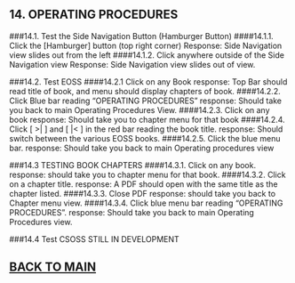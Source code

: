 ## 14. OPERATING PROCEDURES
 
###14.1. Test the Side Navigation Button (Hamburger Button)
####14.1.1. Click the [Hamburger] button (top right corner)
Response: Side Navigation view slides out from the left
####14.1.2. Click anywhere outside of the Side Navigation view
Response: Side Navigation view slides out of view.

###14.2. Test EOSS
####14.2.1 Click on any Book
response: Top Bar should read title of book, and menu should display chapters of book.
####14.2.2. Click Blue bar reading “OPERATING PROCEDURES”
response: Should take you back to main Operating Procedures View.
####14.2.3. Click on any book
response: Should take you to chapter menu for that book
####14.2.4. Click [ >| ] and [ |< ] in the red bar reading the book title.
response: Should switch between the various EOSS books.
####14.2.5. Click the blue menu bar.
response: Should take you back to main Operating procedures view

###14.3 TESTING BOOK CHAPTERS
####14.3.1. Click on any book.
response: should take you to chapter menu for that book.
####14.3.2. Click on a chapter title.
response: A PDF should open with the same title as the chapter listed.
####14.3.3. Close PDF
response: should take you back to Chapter menu view.
####14.3.4. Click blue menu bar reading “OPERATING PROCEDURES”.
response: Should take you back to main Operating Procedures view.

###14.4 Test CSOSS
STILL IN DEVELOPMENT

 
## [BACK TO MAIN](https://github.com/MilitaryMobile/xd-regression-test/blob/master/README.md)
